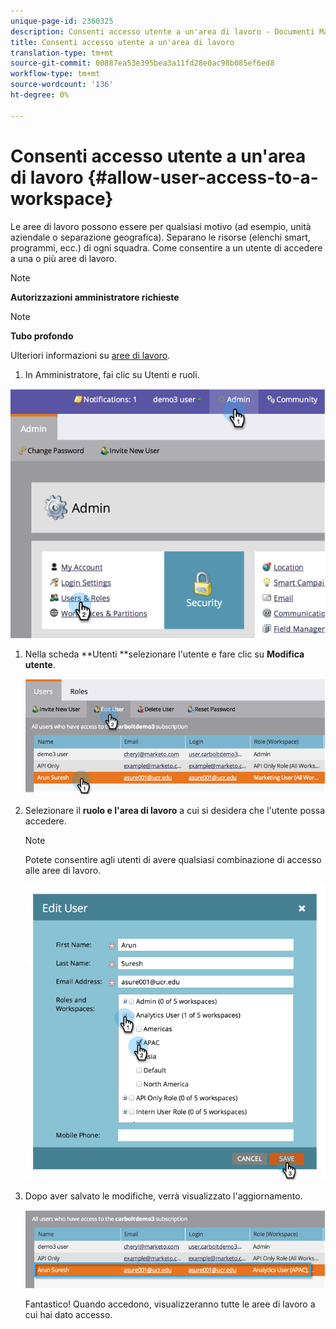 ```yaml
---
unique-page-id: 2360325
description: Consenti accesso utente a un'area di lavoro - Documenti Marketo - Documentazione prodotto
title: Consenti accesso utente a un'area di lavoro
translation-type: tm+mt
source-git-commit: 00887ea53e395bea3a11fd28e0ac98b085ef6ed8
workflow-type: tm+mt
source-wordcount: '136'
ht-degree: 0%

---
```



# Consenti accesso utente a un&#39;area di lavoro {#allow-user-access-to-a-workspace}

Le aree di lavoro possono essere per qualsiasi motivo (ad esempio, unità aziendale o separazione geografica). Separano le risorse (elenchi smart, programmi, ecc.) di ogni squadra. Come consentire a un utente di accedere a una o più aree di lavoro.

>[!NOTE]
>
>**Autorizzazioni amministratore richieste**

>[!NOTE]
>
>**Tubo profondo**
>
>Ulteriori informazioni su [aree di lavoro](understanding-workspaces-and-person-partitions.md).

1. In Amministratore, fai clic su Utenti e ruoli.

![](assets/image2014-9-17-11-3a2-3a32.png)

1. Nella scheda **Utenti **selezionare l&#39;utente e fare clic su **Modifica utente**.

   ![](assets/image2014-9-17-11-3a2-3a46.png)

1. Selezionare il **ruolo e l&#39;area di lavoro** a cui si desidera che l&#39;utente possa accedere.

   >[!NOTE]
   >
   >Potete consentire agli utenti di avere qualsiasi combinazione di accesso alle aree di lavoro.

   ![](assets/image2014-9-17-11-3a3-3a16.png)

1. Dopo aver salvato le modifiche, verrà visualizzato l&#39;aggiornamento.

   ![](assets/image2014-9-17-11-3a3-3a31.png)

   Fantastico! Quando accedono, visualizzeranno tutte le aree di lavoro a cui hai dato accesso.

